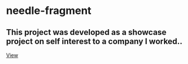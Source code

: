# needle-fragment

## This project was developed as a showcase project on self interest to a company I worked..


[View](https://vigneshg1616.github.io/needle-fragment/)
